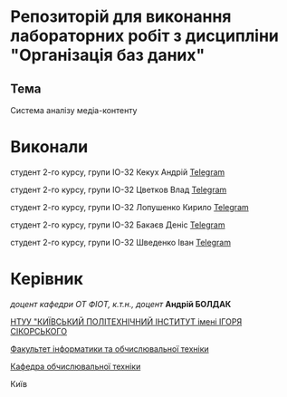 # Репозиторій для виконання лабораторних робіт з дисципліни "Організація баз даних"

## Тема

Система аналізу медіа-контенту

# Виконали

студент 2-го курсу, групи ІО-32 Кекух Андрій [Telegram](https://t.me/SPapor33)

студент 2-го курсу, групи ІО-32 Цветков Влад [Telegram](https://t.me/brokefever)

студент 2-го курсу, групи ІО-32 Лопушенко Кирило [Telegram](https://t.me/kezald)

студент 2-го курсу, групи ІО-32 Бакаєв Деніс [Telegram](https://t.me/sultanmedved)

студент 2-го курсу, групи ІО-32 Шведенко Іван [Telegram](https://t.me/hateniggers1488)

# Керівник

*доцент кафедри ОТ ФІОТ, к.т.н., доцент* **Андрій БОЛДАК** 

[НТУУ "КИЇВСЬКИЙ ПОЛІТЕХНІЧНИЙ ІНСТИТУТ імені ІГОРЯ СІКОРСЬКОГО](https://kpi.ua/)

[Факультет інформатики та обчислювальної техніки](https://fiot.kpi.ua/)

[Кафедра обчислювальної техніки](https://comsys.kpi.ua/)

Київ